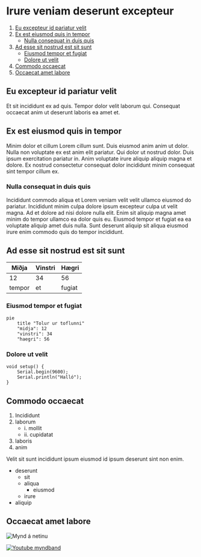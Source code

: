 # Irure veniam deserunt excepteur

1. [Eu excepteur id pariatur velit](#Eu-excepteur-id-pariatur-velit)
2. [Ex est eiusmod quis in tempor](#Ex-est-eiusmod-quis-in-tempor)
    - [Nulla consequat in duis quis](#Nulla-consequat-in-duis-quis)
3. [Ad esse sit nostrud est sit sunt](#Ad-esse-sit-nostrud-est-sit-sunt)
    - [Eiusmod tempor et fugiat](#Eiusmod-tempor-et-fugiat)
    - [Dolore ut velit](#Dolore-ut-velit)
4. [Commodo occaecat](#Commodo-occaecat)
5. [Occaecat amet labore](#Occaecat-amet-labore)

## Eu excepteur id pariatur velit

Et sit incididunt ex ad quis. Tempor dolor velit laborum qui. Consequat occaecat anim ut deserunt laboris ea amet et.

## Ex est eiusmod quis in tempor

Minim dolor et cillum Lorem cillum sunt. Duis eiusmod anim anim ut dolor. Nulla non voluptate ex est anim elit pariatur. Qui dolor ut nostrud dolor. Duis ipsum exercitation pariatur in. Anim voluptate irure aliquip aliquip magna et dolore. Ex nostrud consectetur consequat dolor incididunt minim consequat sint tempor cillum ex.

### Nulla consequat in duis quis

Incididunt commodo aliqua et Lorem veniam velit velit ullamco eiusmod do pariatur. Incididunt minim culpa dolore ipsum excepteur culpa ut velit magna. Ad et dolore ad nisi dolore nulla elit. Enim sit aliquip magna amet minim do tempor ullamco ea dolor quis eu. Eiusmod tempor et fugiat ea ea voluptate aliquip amet duis nulla. Sunt deserunt aliquip sit aliqua eiusmod irure enim commodo quis do tempor incididunt.

## Ad esse sit nostrud est sit sunt

| Miðja     | Vinstri    | Hægri    |
|-----------|------------|----------|
| 12        | 34         | 56       |
|tempor     | et         | fugiat   |


### Eiusmod tempor et fugiat

```mermaid
pie 
    title "Tolur ur toflunni"
    "midja": 12
    "vinstri": 34
    "haegri": 56
```


### Dolore ut velit
```
void setup() {
    Serial.begin(9600);
    Serial.println("Halló");
}
```

## Commodo occaecat

1. Incididunt
2. laborum
    - i.  mollit
    - ii. cupidatat
3. laboris
4. anim

Velit sit sunt incididunt ipsum eiusmod id ipsum deserunt sint non enim.

* deserunt
    - sit
    - aliqua
        * eiusmod
    - irure
* aliquip

## Occaecat amet labore

![Mynd á netinu](https://tskoli.is/wp-content/uploads/2019/06/skolavorduholt-595x440.jpg)

[![Youtube myndband](https://img.youtube.com/vi/HUBNt18RFbo/0.jpg)](https://www.youtube.com/watch?v=HUBNt18RFbo)